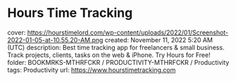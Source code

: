 # Hours Time Tracking

cover: https://hourstimelord.com/wp-content/uploads/2022/01/Screenshot-2022-01-05-at-10.55.20-AM.png
created: November 11, 2022 5:20 AM (UTC)
description: Best time tracking app for freelancers & small business. Track projects, clients, tasks on the web & iPhone. Try Hours for Free!
folder: BOOKMRKS-MTHRFCKR / PRODUCTIVITY-MTHRFCKR / Productivity
tags: Productivity
url: https://www.hourstimetracking.com